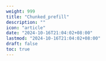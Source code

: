 ```yaml
---
weight: 999
title: "Chunked_prefill"
description: ""
icon: "article"
date: "2024-10-16T21:04:02+08:00"
lastmod: "2024-10-16T21:04:02+08:00"
draft: false
toc: true
---
```

